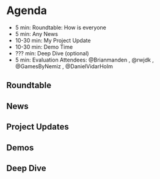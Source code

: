 # Agenda
- 5 min: Roundtable: How is everyone
- 5 min: Any News
- 10-30 min: My Project Update
- 10-30 min: Demo Time
- ??? min: Deep Dive (optional)
- 5 min: Evaluation
Attendees: @Brianmanden , @rwjdk , @GamesByNemiz , @DanielVidarHolm 

## Roundtable

## News

## Project Updates

## Demos

## Deep Dive
